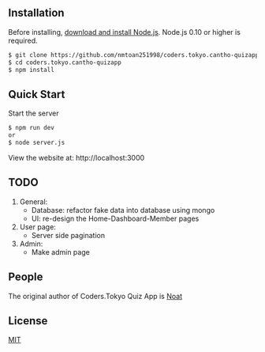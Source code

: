 ## Installation
Before installing, [download and install Node.js](https://nodejs.org/en/download/).
Node.js 0.10 or higher is required.


```bash
$ git clone https://github.com/nmtoan251998/coders.tokyo.cantho-quizapp
$ cd coders.tokyo.cantho-quizapp
$ npm install 
```

## Quick Start  
Start the server

```bash
$ npm run dev
or
$ node server.js
```  

View the website at: http://localhost:3000

## TODO
1. General: 
    * Database: refactor fake data into database using mongo
    * UI: re-design the Home-Dashboard-Member pages
2. User page: 
    * Server side pagination
3. Admin:
    * Make admin page

## People

The original author of Coders.Tokyo Quiz App is [Noat](https://github.com/nmtoan251998)


## License

[MIT](LICENSE)
